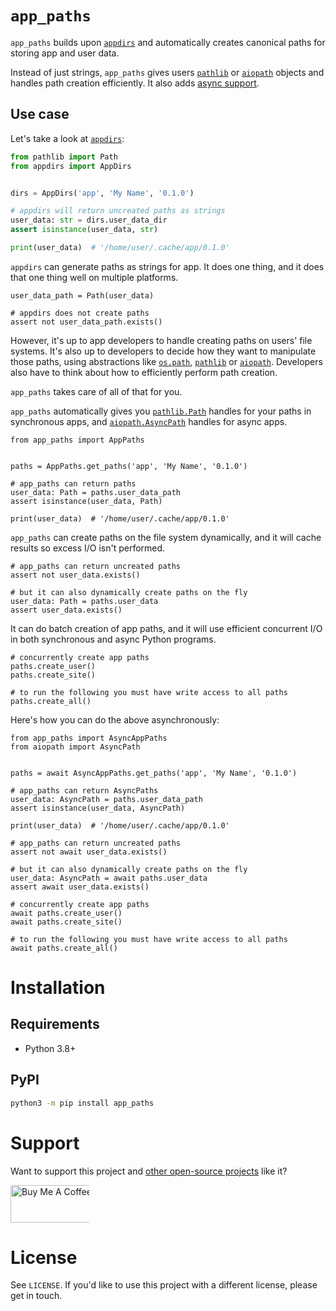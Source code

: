 # `app_paths`
`app_paths` builds upon [`appdirs`](https://pypi.org/project/appdirs/) and automatically creates canonical paths for storing app and user data.

Instead of just strings, `app_paths` gives users [`pathlib`](https://docs.python.org/3/library/pathlib.html) or [`aiopath`](https://github.com/alexdelorenzo/aiopath) objects and handles path creation efficiently. It also adds [async support](https://www.python.org/dev/peps/pep-0492/).

## Use case
Let's take a look at [`appdirs`](https://pypi.org/project/appdirs/):
```python
from pathlib import Path
from appdirs import AppDirs


dirs = AppDirs('app', 'My Name', '0.1.0')

# appdirs will return uncreated paths as strings
user_data: str = dirs.user_data_dir
assert isinstance(user_data, str)

print(user_data)  # '/home/user/.cache/app/0.1.0'
```

`appdirs` can generate paths as strings for app. It does one thing, and it does that one thing well on multiple platforms.

```python3
user_data_path = Path(user_data)

# appdirs does not create paths
assert not user_data_path.exists()
```

However, it's up to app developers to handle creating paths on users' file systems. It's also up to developers to decide how they want to manipulate those paths, using abstractions like [`os.path`](https://docs.python.org/3/library/os.path.html), [`pathlib`](https://docs.python.org/3/library/pathlib.html) or [`aiopath`](https://github.com/alexdelorenzo/aiopath). Developers also have to think about how to efficiently perform path creation.

`app_paths` takes care of all of that for you.

`app_paths` automatically gives you [`pathlib.Path`](https://docs.python.org/3/library/pathlib.html) handles for your paths in synchronous apps, and [`aiopath.AsyncPath`](https://github.com/alexdelorenzo/aiopath) handles for async apps. 

```python3
from app_paths import AppPaths


paths = AppPaths.get_paths('app', 'My Name', '0.1.0')

# app_paths can return paths
user_data: Path = paths.user_data_path
assert isinstance(user_data, Path)

print(user_data)  # '/home/user/.cache/app/0.1.0'
```

`app_paths` can create paths on the file system dynamically, and it will cache results so excess I/O isn't performed.

```python3
# app_paths can return uncreated paths
assert not user_data.exists()

# but it can also dynamically create paths on the fly
user_data: Path = paths.user_data
assert user_data.exists()
```

It can do batch creation of app paths, and it will use efficient concurrent I/O in both synchronous and async Python programs.

```python3
# concurrently create app paths
paths.create_user()
paths.create_site()

# to run the following you must have write access to all paths
paths.create_all()
```

Here's how you can do the above asynchronously:
```python3
from app_paths import AsyncAppPaths
from aiopath import AsyncPath


paths = await AsyncAppPaths.get_paths('app', 'My Name', '0.1.0')

# app_paths can return AsyncPaths
user_data: AsyncPath = paths.user_data_path
assert isinstance(user_data, AsyncPath)

print(user_data)  # '/home/user/.cache/app/0.1.0'

# app_paths can return uncreated paths
assert not await user_data.exists()

# but it can also dynamically create paths on the fly
user_data: AsyncPath = await paths.user_data
assert await user_data.exists()

# concurrently create app paths
await paths.create_user()
await paths.create_site()

# to run the following you must have write access to all paths
await paths.create_all()
```

# Installation
## Requirements
 - Python 3.8+

## PyPI
```bash
python3 -m pip install app_paths
```

# Support
Want to support this project and [other open-source projects](https://github.com/alexdelorenzo) like it?

<a href="https://www.buymeacoffee.com/alexdelorenzo" target="_blank"><img src="https://cdn.buymeacoffee.com/buttons/v2/default-yellow.png" alt="Buy Me A Coffee" height="60px" style="height: 60px !important;width: 217px !important;max-width:25%" ></a>

# License
See `LICENSE`. If you'd like to use this project with a different license, please get in touch.

